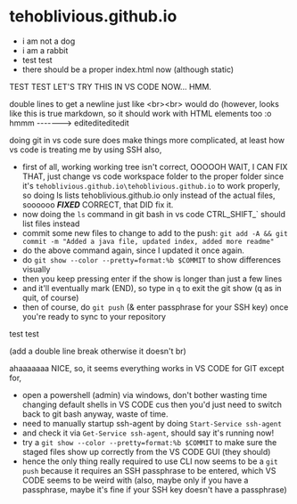 # tehoblivious.github.io

- i am not a dog
- i am a rabbit
- test test
- there should be a proper index.html now (although static)

TEST TEST LET'S TRY THIS IN VS CODE NOW... HMM.

double lines to get a newline just like \<br>\<br> would do (however, looks like this is true markdown, so it should work with HTML elements too :o hmmm -------> editediteditedit

doing git in vs code sure does make things more complicated, at least how vs code is treating me by using SSH also,

- first of all, working working tree isn't correct, OOOOOH WAIT, I CAN FIX THAT, just change vs code workspace folder to the proper folder since it's ```tehoblivious.github.io\tehoblivious.github.io``` to work properly, so doing ls lists tehoblivious.github.io only instead of the actual files, soooooo ***FIXED*** CORRECT, that DID fix it.
- now doing the ```ls``` command in git bash in vs code CTRL_SHIFT_` should list files instead
- commit some new files to change to add to the push: ```git add -A && git commit -m "Added a java file, updated index, added more readme"```
- do the above command again, since I updated it once again.
- do ```git show --color --pretty=format:%b $COMMIT``` to show differences visually
- then you keep pressing enter if the show is longer than just a few lines
- and it'll eventually mark (END), so type in ```q``` to exit the git show (q as in quit, of course)
- then of course, do ```git push``` (& enter passphrase for your SSH key) once you're ready to sync to your repository

test test 

(add a double line break otherwise it doesn't br)

ahaaaaaaa NICE, so, it seems everything works in VS CODE for GIT except for,

- open a powershell (admin) via windows, don't bother wasting time changing default shells in VS CODE cus then you'd just need to switch back to git bash anyway, waste of time.
- need to manually startup ssh-agent by doing ```Start-Service ssh-agent```
- and check it via ```Get-Service ssh-agent```, should say it's running now!
- try a ```git show --color --pretty=format:%b $COMMIT``` to make sure the staged files show up correctly from the VS CODE GUI (they should)
- hence the only thing really required to use CLI now seems to be a ```git push``` because it requires an SSH passphrase to be entered, which VS CODE seems to be weird with (also, maybe only if you have a passphrase, maybe it's fine if your SSH key doesn't have a passphrase)

